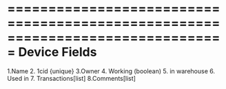 ===============================================================================
Device Fields
===============================================================================
1.Name 
2. 1cid {unique}
3.Owner
4. Working (boolean)
5. in warehouse
6. Used in
7. Transactions[list]
8.Comments[list]